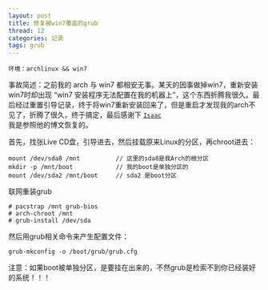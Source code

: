 ```yaml
---
layout: post
title: 修复被win7覆盖的grub
thread: 12
categories: 记录
tags: grub 
---
```


    环境：archlinux && win7 
    
事故简述：之前我的 arch 与 win7 都相安无事。某天的因事做掉win7，重新安装win7时却出现 “win7 安装程序无法配置在我的机器上”，这个东西折腾我很久。最后经过重置引导记录，终于将win7重新安装回来了，但是重启才发现我的arch不见了，折腾了很久，终于搞定，最后感谢下 <code><a href="http://gujiaxi.github.io/about/" target="_blank">Isaac</a> </code>  我是参照他的博文恢复的。
   
   
首先，找张Live CD盘，引导进去，然后挂载原来Linux的分区，再chroot进去：

    mount /dev/sda8 /mnt          // 这里的sda8是我Arch的根分区
    mkdir -p /mnt/boot            // 我的boot是单独分区的
    mount /dev/sda2 /mnt/boot     // sda2 是boot分区

联网重装grub

    # pacstrap /mnt grub-bios
    # arch-chroot /mnt
    # grub-install /dev/sda
    
然后用grub相关命令来产生配置文件：

    grub-mkconfig -o /boot/grub/grub.cfg 
    
    
注意：如果boot被单独分区，是要挂在出来的，不然grub是检索不到你已经装好的系统！！！
